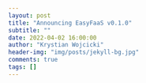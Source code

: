 ```yaml
---
layout: post
title: "Announcing EasyFaaS v0.1.0"
subtitle: ""
date: 2022-04-02 16:00:00
author: "Krystian Wojcicki"
header-img: "img/posts/jekyll-bg.jpg"
comments: true
tags: []
---
```

<style>
    #myCanvas {
    background: lightgrey;
    width: 600vw;
}

.canvas-container {
    
  /* width: 90vw;*/
  position: relative;
  left: calc(-45vw + 50%);
}
</style>
<canvas id="myCanvas" width="600vw" height="500"></canvas>


<script src=
"https://cdnjs.cloudflare.com/ajax/libs/fabric.js/500/fabric.min.js">
</script>

<script>
function setUpCanvas() {
  canvas = document.getElementById("myCanvas");
  ctx = canvas.getContext('2d');
  ctx.translate(0.5, 0.5);

  // Set display size (vw/vh).
  var sizeWidth = 90 * window.innerWidth / 100,
    sizeHeight = 70 * window.innerHeight / 100 || 766;

  //Setting the canvas site and width to be responsive 
  canvas.width = sizeWidth;
  canvas.height = sizeHeight;
  canvas.style.width = sizeWidth;
  canvas.style.height = sizeHeight;
}

window.onresize = setUpCanvas();
window.onload = setUpCanvas();

var canvas = new fabric.Canvas("myCanvas");
var ctx = canvas.getContext('2d');
var font = '14px sans-serif';
var hasInput = false;

const rectWidth = 150;
const rectHeight = 150;

const rhsLeftOffset = 900;
const rhsTopOffset = 200;
const rhsColumns = 4;
const rhsRows = 4;

const lhsLeftOffset = 200;
const lhsTopOffset = 300;
const lhsColumns = 2;
const lhsRows = 2;
const lhsWidth = lhsColumns * rectWidth;
const lhsHeight = lhsRows * rectHeight;

var sx = lhsRows / rhsRows;
var sy = lhsColumns / rhsColumns;

// 0 == nearest
// 1 == linear interpolation
var interMethod = 0;

drawGrid(rhsColumns, rhsRows, rhsLeftOffset, rhsTopOffset, 1);
drawGrid(lhsColumns, lhsRows, lhsLeftOffset, lhsTopOffset, lhsRows * lhsColumns + 1);

function drawGrid(cols, rows, leftOffset, topOffset, startingZ){
    for(var i = 0; i < cols; i++){
        for(var j = 0; j < rows; j++){
            var rect = new fabric.Rect({
                left: leftOffset + i * rectWidth,
                top: topOffset + j * rectHeight,
                originX: 'left',
                originY: 'top',
                width: rectWidth,
                height: rectHeight,
                angle: 0,
                fill: 'rgba(255,0,0,0.5)',
                stroke: 'rgba(0,0,255,0.5)',
                strokeWidth: 1,
                transparentCorners: false,
                selectable: false,
                hoverCursor: "point"
            });
            var textEditable = new fabric.IText(
                '30', {
                left: leftOffset + i * rectWidth,
                top: topOffset + j * rectHeight,
                originX: 'left',
                originY: 'top',
                editable: true,
                lockMovementX: true,
                lockMovementY: true,
                lockRotation: true,
                lockScalingFlip: true,
                lockScalingX: true,
                lockScalingY: true,
                lockSkewingX: true,
                lockSkewingY: true,
                lockUniScaling: true,
                hoverCursor: "text",
                appProperties: {
                    i: i,
                    j: j
                }
            });
            textEditable.left = textEditable.left + ( rectWidth - textEditable.width) / 2 ;
            textEditable.top = textEditable.top + ( rectHeight - textEditable.height) / 2 ;
            textEditable.on('changed', function(e) {
                console.log('recalculate', e);
            });
            textEditable.on('mousedown', function(e) { 
                // e.target should be the circle
                console.log(e.target);
                console.log(e.target.appProperties.i + " " + e.target.appProperties.j);
                drawInterpolationLines(e.target.appProperties.i, e.target.appProperties.j, e.target);
            });
            canvas.add(rect);
            rect.moveTo(startingZ + i * rows + j);
            canvas.add(textEditable);
            textEditable.moveTo(startingZ + 1000 + i * rows + j);
        }
    }
}

var pline = null;
var extraLines = [];
function drawInterpolationLines(i, j, org){

    if(pline != null){
	    canvas.remove(pline);
    }

    for(var extraLine in extraLines){
        canvas.remove(extraLines[extraLine]);
    }
    
    var toX = lhsWidth * (sx / 2 + sx * i) * sx + lhsLeftOffset;
    var toY = lhsHeight * (sy / 2 + sy * j) * sy + lhsTopOffset;
    pline = drawArrow(org.left, org.top,
        toX, toY, 100);

    if(interMethod == 0){
        drawNearest(i, j, toX, toY);
    } else if(interMethod == 1){
        // TODO:
    }
}

function drawNearest(i, j, startingX, startingY){
    var toX = lhsWidth * (Math.floor(sx / 2 + sx * i) + 0.5) * sx + lhsLeftOffset;
    var toY = lhsHeight * (Math.floor(sy / 2 + sy * j) + 0.5) * sy + lhsTopOffset;
    extraLines.push(drawArrow(startingX, startingY, toX, toY, 10))
}

function drawArrow(fromx, fromy, tox, toy, zIndex) {

	var angle = Math.atan2(toy - fromy, tox - fromx);

	var headlen = 15;  // arrow head size

	// bring the line end back some to account for arrow head.
	tox = tox - (headlen) * Math.cos(angle);
	toy = toy - (headlen) * Math.sin(angle);

	// calculate the points.
	var points = [
		{
			x: fromx,  // start point
			y: fromy
		}, {
			x: fromx - (headlen / 4) * Math.cos(angle - Math.PI / 2), 
			y: fromy - (headlen / 4) * Math.sin(angle - Math.PI / 2)
		},{
			x: tox - (headlen / 4) * Math.cos(angle - Math.PI / 2), 
			y: toy - (headlen / 4) * Math.sin(angle - Math.PI / 2)
		}, {
			x: tox - (headlen) * Math.cos(angle - Math.PI / 2),
			y: toy - (headlen) * Math.sin(angle - Math.PI / 2)
		},{
			x: tox + (headlen) * Math.cos(angle),  // tip
			y: toy + (headlen) * Math.sin(angle)
		}, {
			x: tox - (headlen) * Math.cos(angle + Math.PI / 2),
			y: toy - (headlen) * Math.sin(angle + Math.PI / 2)
		}, {
			x: tox - (headlen / 4) * Math.cos(angle + Math.PI / 2),
			y: toy - (headlen / 4) * Math.sin(angle + Math.PI / 2)
		}, {
			x: fromx - (headlen / 4) * Math.cos(angle + Math.PI / 2),
			y: fromy - (headlen / 4) * Math.sin(angle + Math.PI / 2)
		},{
			x: fromx,
			y: fromy
		}
	];

	var line = new fabric.Polyline(points, {
		fill: 'white',
		stroke: 'black',
		opacity: 1,
		strokeWidth: 2,
		originX: 'left',
		originY: 'top',
		selectable: false,
        hoverCursor: "point"
	});

	canvas.add(line);
    line.moveTo(zIndex);
    return line;
}


canvas.onclick = function(e) {
    if (hasInput) return;
    // addInput(e.clientX, e.clientY);
}

//Function to dynamically add an input box: 
function addInput(x, y) {

        console.log("filling1");
    var input = document.createElement('input');

    input.type = 'text';
    input.style.position = 'fixed';
    input.style.left = (x - 4 - canvas.style.left) + 'px';
    input.style.top = (y - 4 - canvas.style.top) + 'px';
    input.data = {x, y};

    input.onkeydown = handleEnter;

    document.body.appendChild(input);

    input.focus();

    hasInput = true;
}

//Key handler for input box:
function handleEnter(e) {
    var keyCode = e.keyCode;
    if (keyCode === 13) {
        console.log("filling2");
        drawText(this.value, this.data.x, this.data.y);
        document.body.removeChild(this);
        hasInput = false;
    }
}

//Draw the text onto canvas:
function drawText(txt, x, y) {
    ctx.textBaseline = 'top';
    ctx.textAlign = 'left';
    ctx.font = font;
    console.log("filling3: " + txt + " " + x + " " + y);
    ctx.fillStyle = "#FF0000";
    // ctx.fillRect(20, 20, 150, 100);
    ctx.fillText(txt, x - 4, y - 4);
}
</script>